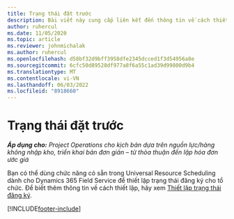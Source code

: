 ```yaml
---
title: Trạng thái đặt trước
description: Bài viết này cung cấp liên kết đến thông tin về cách thiết lập trạng thái đặt chỗ cho Hoạt động dự án.
author: ruhercul
ms.date: 11/05/2020
ms.topic: article
ms.reviewer: johnmichalak
ms.author: ruhercul
ms.openlocfilehash: d58bf32d9bff3958dfe2345dcced1f3d54956a8e
ms.sourcegitcommit: 6cfc50d89528df977a8f6a55c1ad39d99800d9b4
ms.translationtype: MT
ms.contentlocale: vi-VN
ms.lasthandoff: 06/03/2022
ms.locfileid: "8918660"
---
```

# <a name="booking-statuses"></a>Trạng thái đặt trước

_**Áp dụng cho:** Project Operations cho kịch bản dựa trên nguồn lực/hàng không nhập kho, triển khai bản đơn giản – từ thỏa thuận đến lập hóa đơn ước giá_

Bạn có thể dùng chức năng có sẵn trong Universal Resource Scheduling dành cho Dynamics 365 Field Service để thiết lập trạng thái đăng ký cho tổ chức. Để biết thêm thông tin về cách thiết lập, hãy xem [Thiết lập trạng thái đăng ký](/dynamics365/field-service/set-up-booking-statuses).


[!INCLUDE[footer-include](../includes/footer-banner.md)]
